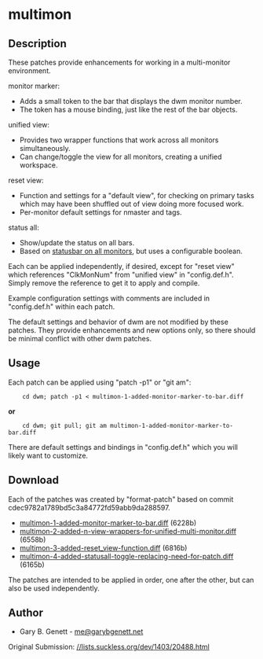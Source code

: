 multimon
========

Description
-----------
These patches provide enhancements for working in a multi-monitor environment.

monitor marker:

  * Adds a small token to the bar that displays the dwm monitor number.
  * The token has a mouse binding, just like the rest of the bar objects.

unified view:

  * Provides two wrapper functions that work across all monitors simultaneously.
  * Can change/toggle the view for all monitors, creating a unified workspace.

reset view:

  * Function and settings for a "default view", for checking on primary tasks
    which may have been shuffled out of view doing more focused work.
  * Per-monitor default settings for nmaster and tags.

status all:

  * Show/update the status on all bars.
  * Based on
    [statusbar on all monitors](//dwm.suckless.org/patches/statusallmons/), but
    uses a configurable boolean.

Each can be applied independently, if desired, except for "reset view" which
references "ClkMonNum" from "unified view" in "config.def.h". Simply remove the
reference to get it to apply and compile.

Example configuration settings with comments are included in "config.def.h"
within each patch.

The default settings and behavior of dwm are not modified by these patches.
They provide enhancements and new options only, so there should be minimal
conflict with other dwm patches.

Usage
-----
Each patch can be applied using "patch -p1" or "git am":

        cd dwm; patch -p1 < multimon-1-added-monitor-marker-to-bar.diff

**or**

        cd dwm; git pull; git am multimon-1-added-monitor-marker-to-bar.diff

There are default settings and bindings in "config.def.h" which you will likely
want to customize.

Download
--------
Each of the patches was created by "format-patch" based on commit
cdec9782a1789bd5c3a84772fd59abb9da288597.

* [multimon-1-added-monitor-marker-to-bar.diff](multimon-1-added-monitor-marker-to-bar.diff) (6228b)
* [multimon-2-added-n-view-wrappers-for-unified-multi-monitor.diff](multimon-2-added-n-view-wrappers-for-unified-multi-monitor.diff) (6558b)
* [multimon-3-added-reset\_view-function.diff](multimon-3-added-reset_view-function.diff) (6816b)
* [multimon-4-added-statusall-toggle-replacing-need-for-patch.diff](multimon-4-added-statusall-toggle-replacing-need-for-patch.diff) (6165b)

The patches are intended to be applied in order, one after the other, but can
also be used independently.

Author
------
* Gary B. Genett - [me@garybgenett.net](mailto:me@garybgenett.net)

Original Submission:
[//lists.suckless.org/dev/1403/20488.html](//lists.suckless.org/dev/1403/20488.html)
